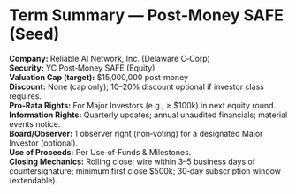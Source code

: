 # Term Summary — Post‑Money SAFE (Seed)

**Company:** Reliable AI Network, Inc. (Delaware C‑Corp)  
**Security:** YC Post‑Money SAFE (Equity)  
**Valuation Cap (target):** $15,000,000 post‑money  
**Discount:** None (cap only); 10–20% discount optional if investor class requires.  
**Pro‑Rata Rights:** For Major Investors (e.g., ≥ $100k) in next equity round.  
**Information Rights:** Quarterly updates; annual unaudited financials; material events notice.  
**Board/Observer:** 1 observer right (non‑voting) for a designated Major Investor (optional).  
**Use of Proceeds:** Per Use‑of‑Funds & Milestones.  
**Closing Mechanics:** Rolling close; wire within 3–5 business days of countersignature; minimum first close $500k; 30‑day subscription window (extendable).  

